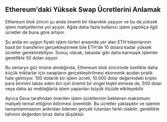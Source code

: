 ## Ethereum'daki Yüksek Swap Ücretlerini Anlamak

Ethereum blok zinciri şu anda önemli bir tıkanıklık yaşıyor ve bu da yüksek işlem maliyetlerine yol açıyor. Ağda daha fazla kullanıcı işlem yaptıkça ilgili ücretler de buna göre artıyor.

Şu anda en uygun fiyatlı işlem türleri arasında yer alan ETH tokenlarının basit bir transferini gerçekleştirmek bile ETH'de 10 dolara kadar yüksek ücretler gerektirebiliyor. Sonuç olarak, takaslar gibi daha karmaşık işlemler genellikle 50 doları aşıyor.

Bu senaryo göz önüne alındığında, Ethereum blok zincirinde özellikle daha küçük miktarlar için swapların gerçekleştirilmesi ekonomik açıdan pratik hale gelmiyor. 100 dolarlık bir işlem ücreti, 10.000 dolar değerindeki kripto para birimini takas eden biri için önemli bir engel teşkil etmese de, 500 dolar veya daha az meblağlarla işlem yapanları büyük ölçüde etkileyebilir.

Ayrıca Deus tarafından önerilen işlem ücretlerinin beklenen maksimum maliyeti temsil ettiğinin bilinmesi önemlidir. Bu ücretler yaklaşıktır ve işlemin tamamlanmasının ardından ödenen gerçek tutardan farklı olabilir; genellikle tahmini değerden biraz daha düşüktür.
